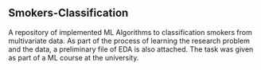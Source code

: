 ## Smokers-Classification
A repository of implemented ML Algorithms to classification smokers from multivariate data.
As part of the process of learning the research problem and the data, a preliminary file of EDA is also attached.
The task was given as part of a ML course at the university.
